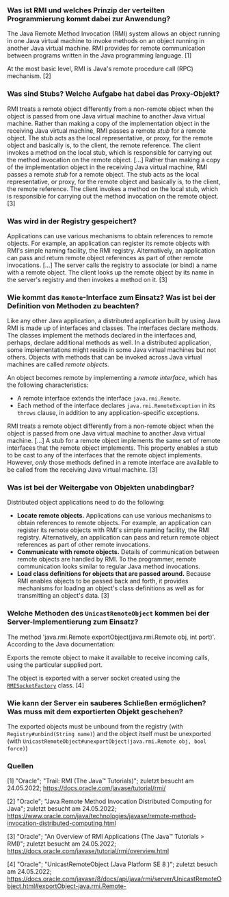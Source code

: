 ### Was ist RMI und welches Prinzip der verteilten Programmierung kommt dabei zur Anwendung?

The Java Remote Method Invocation (RMI) system allows an object running  in one Java virtual machine to invoke methods on an object running in  another Java virtual machine. RMI provides for remote communication  between programs written in the Java programming language. [1]

At the most basic level, RMI is Java's remote procedure call (RPC) mechanism. [2]

### Was sind Stubs? Welche Aufgabe hat dabei das Proxy-Objekt?

RMI treats a remote object differently from a non-remote object when the object is passed from one Java virtual machine to another Java virtual  machine. Rather than making a copy of the implementation object in the  receiving Java virtual machine, RMI passes a remote *stub* for a  remote object. The stub acts as the local representative, or proxy, for  the remote object and basically is, to the client, the remote reference. The client invokes a method on the local stub, which is responsible for carrying out the method invocation on the remote object. [...] Rather than making a copy of the implementation object in the receiving Java virtual machine, RMI passes a remote *stub* for a remote object. The stub acts as the local representative, or  proxy, for the remote object and basically is, to the client, the remote reference. The client invokes a method on the local stub, which is  responsible for carrying out the method invocation on the remote object. [3]

### Was wird in der Registry gespeichert?

Applications can use various mechanisms to obtain references to remote  objects. For example, an application can register its remote objects  with RMI's simple naming facility, the RMI registry. Alternatively, an  application can pass and return remote object references as part of  other remote invocations. [...] The server calls the registry to associate (or bind) a name with a  remote object. The client looks up the remote object by its name in the  server's registry and then invokes a method on it. [3]

### Wie kommt das `Remote`-Interface zum Einsatz? Was ist bei der Definition von Methoden zu beachten?

Like any other Java application, a distributed application built by  using Java RMI is made up of interfaces and classes. The interfaces  declare methods. The classes implement the methods declared in the  interfaces and, perhaps, declare additional methods as well. In a  distributed application, some implementations might reside in some Java  virtual machines but not others. Objects with methods that can be  invoked across Java virtual machines are called *remote objects*.

An object becomes remote by implementing a *remote interface*, which has the following characteristics:

- A remote interface extends the interface `java.rmi.Remote`.
- Each method of the interface declares `java.rmi.RemoteException` in its `throws` clause, in addition to any application-specific exceptions.

RMI treats a remote object differently from a non-remote object when  the object is passed from one Java virtual machine to another Java  virtual machine. [...] A stub for a remote object implements the same set of remote interfaces  that the remote object implements. This property enables a stub to be  cast to any of the interfaces that the remote object implements.  However, *only* those methods defined in a remote interface are available to be called from the receiving Java virtual machine. [3]

### Was ist bei der Weitergabe von Objekten unabdingbar?

Distributed object applications need to do the following:

- **Locate remote objects.** Applications can use various  mechanisms to obtain references to remote objects. For example, an  application can register its remote objects with RMI's simple naming  facility, the RMI registry. Alternatively, an application can pass and  return remote object references as part of other remote invocations.
- **Communicate with remote objects.** Details of communication  between remote objects are handled by RMI. To the programmer, remote  communication looks similar to regular Java method invocations.
- **Load class definitions for objects that are passed around.**  Because RMI enables objects to be passed back and forth, it provides  mechanisms for loading an object's class definitions as well as for  transmitting an object's data. [3]

### Welche Methoden des `UnicastRemoteObject` kommen bei der Server-Implementierung zum Einsatz?

The method 'java.rmi.Remote exportObject(java.rmi.Remote obj, int port)'. According to the Java documentation:

Exports the remote object to make it available to receive incoming calls, using the particular supplied port.  

The object is exported with a server socket created using the [`RMISocketFactory`](https://docs.oracle.com/javase/8/docs/api/java/rmi/server/RMISocketFactory.html) class. [4]

### Wie kann der Server ein sauberes Schließen ermöglichen? Was muss mit dem exportierten Objekt geschehen?

The exported objects must be unbound from the registry (with `Registry#unbind(String name)`) and the object itself must be unexported (with `UnicastRemoteObject#unexportObject(java.rmi.Remote obj, bool force)`)

### Quellen

[1] "Oracle"; "Trail: RMI (The Java&trade; Tutorials)"; zuletzt besucht am 24.05.2022; https://docs.oracle.com/javase/tutorial/rmi/

[2] "Oracle"; "Java Remote Method Invocation  Distributed Computing for Java"; zuletzt besucht am 24.05.2022; https://www.oracle.com/java/technologies/javase/remote-method-invocation-distributed-computing.html

[3] "Oracle"; "An Overview of RMI Applications (The Java&trade; Tutorials &gt; RMI)"; zuletzt besucht am 24.05.2022; https://docs.oracle.com/javase/tutorial/rmi/overview.html

[4] "Oracle"; "UnicastRemoteObject (Java Platform SE 8 )"; zuletzt besuch am 24.05.2022; https://docs.oracle.com/javase/8/docs/api/java/rmi/server/UnicastRemoteObject.html#exportObject-java.rmi.Remote-
